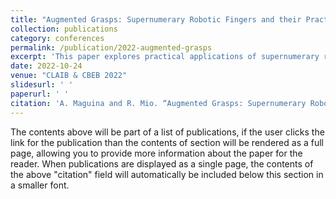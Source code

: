 ```yaml
---
title: "Augmented Grasps: Supernumerary Robotic Fingers and their Practical Uses"
collection: publications
category: conferences
permalink: /publication/2022-augmented-grasps
excerpt: 'This paper explores practical applications of supernumerary robotic fingers in augmented grasp scenarios.'
date: 2022-10-24
venue: "CLAIB & CBEB 2022"
slidesurl: ' '
paperurl: ' '
citation: 'A. Maguina and R. Mio. “Augmented Grasps: Supernumerary Robotic Fingers and their Practical Uses”, IX Latin American Congress on Biomedical Engineering and XXVIII Brazilian Congress on Biomedical Engineering. CLAIB & CBEB 2022. IFMBE Proceedings, vol 100. Springer, Cham.'
---
```


The contents above will be part of a list of publications, if the user clicks the link for the publication than the contents of section will be rendered as a full page, allowing you to provide more information about the paper for the reader. When publications are displayed as a single page, the contents of the above "citation" field will automatically be included below this section in a smaller font.